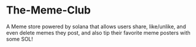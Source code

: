 # The-Meme-Club
A Meme store powered by solana that allows users share, like/unlike, and even delete memes they post, and also tip their favorite meme posters with some SOL!
